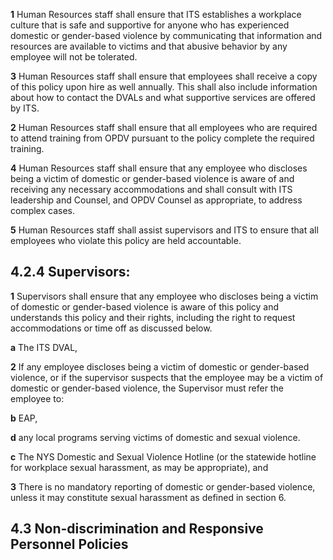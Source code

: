 **1** Human Resources staff shall ensure that ITS establishes a workplace culture that is safe and supportive for anyone who has experienced domestic or gender-based violence by communicating that information and resources are available to victims and that abusive behavior by any employee will not be tolerated.

**3** Human Resources staff shall ensure that employees shall receive a copy of this policy upon hire as well annually. This shall also include information about how to contact the DVALs and what supportive services are offered by ITS.

**2** Human Resources staff shall ensure that all employees who are required to attend training from OPDV pursuant to the policy complete the required training.

**4** Human Resources staff shall ensure that any employee who discloses being a victim of domestic or gender-based violence is aware of and receiving any necessary accommodations and shall consult with ITS leadership and Counsel, and OPDV Counsel as appropriate, to address complex cases.

**5** Human Resources staff shall assist supervisors and ITS to ensure that all employees who violate this policy are held accountable.

## **4.2.4 Supervisors:**

**1** Supervisors shall ensure that any employee who discloses being a victim of domestic or gender-based violence is aware of this policy and understands this policy and their rights, including the right to request accommodations or time off as discussed below.

**a** The ITS DVAL,

**2** If any employee discloses being a victim of domestic or gender-based violence, or if the supervisor suspects that the employee may be a victim of domestic or gender-based violence, the Supervisor must refer the employee to:

**b** EAP,

**d** any local programs serving victims of domestic and sexual violence.

**c** The NYS Domestic and Sexual Violence Hotline (or the statewide hotline for workplace sexual harassment, as may be appropriate), and

**3** There is no mandatory reporting of domestic or gender-based violence, unless it may constitute sexual harassment as defined in section 6.

## **4.3 Non-discrimination and Responsive Personnel Policies**